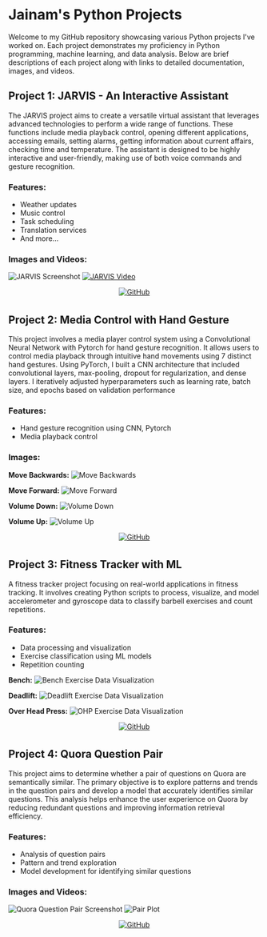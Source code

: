 # Jainam's Python Projects

Welcome to my GitHub repository showcasing various Python projects I've worked on. Each project demonstrates my proficiency in Python programming, machine learning, and data analysis. Below are brief descriptions of each project along with links to detailed documentation, images, and videos.

## Project 1: JARVIS - An Interactive Assistant
The JARVIS project aims to create a versatile virtual assistant that leverages advanced technologies to perform a wide range of functions. These functions include media playback control, opening different applications, accessing emails, setting alarms, getting information about current affairs, checking time and temperature. The assistant is designed to be highly interactive and user-friendly, making use of both voice commands and gesture recognition.

### Features:
- Weather updates
- Music control
- Task scheduling
- Translation services
- And more...

### Images and Videos:
![JARVIS Screenshot](path_to_image)
[![JARVIS Video](path_to_video_thumbnail)](path_to_video)

<div align="center">
<a href="https://github.com/jainam0037/JARVIS--Python-project" target="_blank">
<img src="https://img.shields.io/badge/GitHub-100000?style=for-the-badge&logo=github&logoColor=white" alt="GitHub" style="margin-bottom: 5px;" />
</a>
</div>

## Project 2: Media Control with Hand Gesture
This project involves a media player control system using a Convolutional Neural Network with Pytorch for hand gesture recognition. It allows users to control media playback through intuitive hand movements using 7 distinct hand gestures. Using PyTorch, I built a CNN architecture that included convolutional layers, max-pooling, dropout for regularization, and dense layers. I iteratively adjusted hyperparameters such as learning rate, batch size, and epochs based on validation performance

### Features:
- Hand gesture recognition using CNN, Pytorch
- Media playback control

### Images:
**Move Backwards:**
![Move Backwards](https://github.com/jainam0037/Media-Player-with-Hand-Gesture/blob/main/move%20backwards.png)


**Move Forward:**
![Move Forward](https://github.com/jainam0037/Media-Player-with-Hand-Gesture/blob/main/move%20forward.png)


**Volume Down:**
![Volume Down](https://github.com/jainam0037/Media-Player-with-Hand-Gesture/blob/main/volume%20down.png)


**Volume Up:**
![Volume Up](https://github.com/jainam0037/Media-Player-with-Hand-Gesture/blob/main/volume%20up.png)

<div align="center">
<a href="https://github.com/jainam0037/Media-Player-with-Hand-Gesture" target="_blank">
<img src="https://img.shields.io/badge/GitHub-100000?style=for-the-badge&logo=github&logoColor=white" alt="GitHub" style="margin-bottom: 5px;" />
</a>
</div>

## Project 3: Fitness Tracker with ML
A fitness tracker project focusing on real-world applications in fitness tracking. It involves creating Python scripts to process, visualize, and model accelerometer and gyroscope data to classify barbell exercises and count repetitions.

### Features:
- Data processing and visualization
- Exercise classification using ML models
- Repetition counting

**Bench:**
![Bench Exercise Data Visualization](https://github.com/jainam0037/Fitness-Tracker/blob/main/reports/figures/Bench%20(E).png)

**Deadlift:**
![Deadlift Exercise Data Visualization](https://github.com/jainam0037/Fitness-Tracker/blob/main/reports/figures/Dead%20(C).png)

**Over Head Press:**
![OHP Exercise Data Visualization](https://github.com/jainam0037/Fitness-Tracker/blob/main/reports/figures/Ohp%20(A).png)

<div align="center">
<a href="https://github.com/jainam0037/Fitness-Tracker" target="_blank">
<img src="https://img.shields.io/badge/GitHub-100000?style=for-the-badge&logo=github&logoColor=white" alt="GitHub" style="margin-bottom: 5px;" />
</a>
</div>

## Project 4: Quora Question Pair
This project aims to determine whether a pair of questions on Quora are semantically similar. The primary objective is to explore patterns and trends in the question pairs and develop a model that accurately identifies similar questions. This analysis helps enhance the user experience on Quora by reducing redundant questions and improving information retrieval efficiency.

### Features:
- Analysis of question pairs
- Pattern and trend exploration
- Model development for identifying similar questions

### Images and Videos:
![Quora Question Pair Screenshot](https://github.com/jainam0037/Quora-Question-Pair/blob/main/snapshots/Feature%20Engineeing.png)
![Pair Plot](https://github.com/jainam0037/Quora-Question-Pair/blob/main/snapshots/Graph%201.png)

<div align="center">
<a href="https://github.com/jainam0037/Quora-Question-Pair" target="_blank">
<img src="https://img.shields.io/badge/GitHub-100000?style=for-the-badge&logo=github&logoColor=white" alt="GitHub" style="margin-bottom: 5px;" />
</a>
</div>

